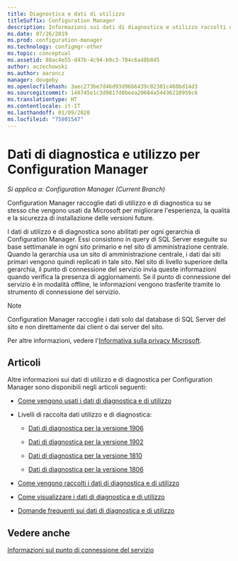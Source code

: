 ```yaml
---
title: Diagnostica e dati di utilizzo
titleSuffix: Configuration Manager
description: Informazioni sui dati di diagnostica e utilizzo raccolti da Configuration Manager.
ms.date: 07/26/2019
ms.prod: configuration-manager
ms.technology: configmgr-other
ms.topic: conceptual
ms.assetid: 88ac4e55-d47b-4c94-b9c3-704c6a48b845
author: aczechowski
ms.author: aaroncz
manager: dougeby
ms.openlocfilehash: 3aec273be7d46d93d96b6439c02301c460bd14d3
ms.sourcegitcommit: 148745e1c3d9817d8beea20684a54436210959c6
ms.translationtype: HT
ms.contentlocale: it-IT
ms.lasthandoff: 01/09/2020
ms.locfileid: "75801547"
---
```

# <a name="diagnostics-and-usage-data-for-configuration-manager"></a>Dati di diagnostica e utilizzo per Configuration Manager

*Si applica a: Configuration Manager (Current Branch)*

Configuration Manager raccoglie dati di utilizzo e di diagnostica su se stesso che vengono usati da Microsoft per migliorare l'esperienza, la qualità e la sicurezza di installazione delle versioni future.  

I dati di utilizzo e di diagnostica sono abilitati per ogni gerarchia di Configuration Manager. Essi consistono in query di SQL Server eseguite su base settimanale in ogni sito primario e nel sito di amministrazione centrale. Quando la gerarchia usa un sito di amministrazione centrale, i dati dai siti primari vengono quindi replicati in tale sito. Nel sito di livello superiore della gerarchia, il punto di connessione del servizio invia queste informazioni quando verifica la presenza di aggiornamenti. Se il punto di connessione del servizio è in modalità offline, le informazioni vengono trasferite tramite lo strumento di connessione del servizio.  

> [!NOTE]  
> Configuration Manager raccoglie i dati solo dal database di SQL Server del sito e non direttamente dai client o dai server del sito.  

Per altre informazioni, vedere l'[Informativa sulla privacy Microsoft](https://go.microsoft.com/fwlink/?LinkID=626527).  

## <a name="articles"></a>Articoli

Altre informazioni sui dati di utilizzo e di diagnostica per Configuration Manager sono disponibili negli articoli seguenti:  

- [Come vengono usati i dati di diagnostica e di utilizzo](/sccm/core/plan-design/diagnostics/how-diagnostics-and-usage-data-is-used)  

- Livelli di raccolta dati utilizzo e di diagnostica:

    - [Dati di diagnostica per la versione 1906](/sccm/core/plan-design/diagnostics/levels-of-diagnostic-usage-data-collection-1906)  

    - [Dati di diagnostica per la versione 1902](/sccm/core/plan-design/diagnostics/levels-of-diagnostic-usage-data-collection-1902)  

    - [Dati di diagnostica per la versione 1810](/sccm/core/plan-design/diagnostics/levels-of-diagnostic-usage-data-collection-1810)  

    - [Dati di diagnostica per la versione 1806](/sccm/core/plan-design/diagnostics/levels-of-diagnostic-usage-data-collection-1806)  

- [Come vengono raccolti i dati di diagnostica e di utilizzo](/sccm/core/plan-design/diagnostics/how-diagnostics-and-usage-data-is-collected)  

- [Come visualizzare i dati di diagnostica e di utilizzo](/sccm/core/plan-design/diagnostics/view-diagnostics-and-usage-data)  

- [Domande frequenti sui dati di diagnostica e di utilizzo](/sccm/core/understand/frequently-asked-questions-about-diagnostics-and-usage-data)  


## <a name="see-also"></a>Vedere anche

[Informazioni sul punto di connessione del servizio](/sccm/core/servers/deploy/configure/about-the-service-connection-point)
